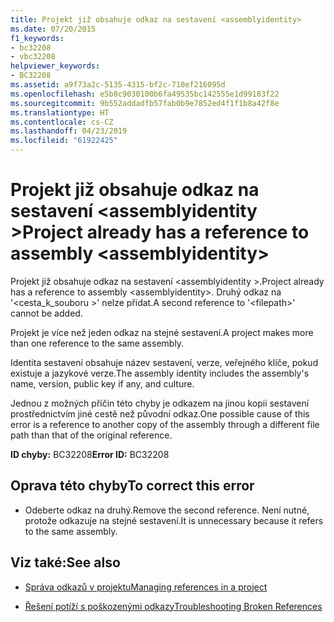 ```yaml
---
title: Projekt již obsahuje odkaz na sestavení <assemblyidentity>
ms.date: 07/20/2015
f1_keywords:
- bc32208
- vbc32208
helpviewer_keywords:
- BC32208
ms.assetid: a9f73a2c-5135-4315-bf2c-710ef216095d
ms.openlocfilehash: e5b8c9030100b6fa49535bc142555e1d99183f22
ms.sourcegitcommit: 9b552addadfb57fab0b9e7852ed4f1f1b8a42f8e
ms.translationtype: HT
ms.contentlocale: cs-CZ
ms.lasthandoff: 04/23/2019
ms.locfileid: "61922425"
---
```

# <a name="project-already-has-a-reference-to-assembly-assemblyidentity"></a><span data-ttu-id="ed68e-102">Projekt již obsahuje odkaz na sestavení \<assemblyidentity ></span><span class="sxs-lookup"><span data-stu-id="ed68e-102">Project already has a reference to assembly \<assemblyidentity></span></span>
<span data-ttu-id="ed68e-103">Projekt již obsahuje odkaz na sestavení \<assemblyidentity >.</span><span class="sxs-lookup"><span data-stu-id="ed68e-103">Project already has a reference to assembly \<assemblyidentity>.</span></span> <span data-ttu-id="ed68e-104">Druhý odkaz na '\<cesta_k_souboru >' nelze přidat.</span><span class="sxs-lookup"><span data-stu-id="ed68e-104">A second reference to '\<filepath>' cannot be added.</span></span>  
  
 <span data-ttu-id="ed68e-105">Projekt je více než jeden odkaz na stejné sestavení.</span><span class="sxs-lookup"><span data-stu-id="ed68e-105">A project makes more than one reference to the same assembly.</span></span>  
  
 <span data-ttu-id="ed68e-106">Identita sestavení obsahuje název sestavení, verze, veřejného klíče, pokud existuje a jazykové verze.</span><span class="sxs-lookup"><span data-stu-id="ed68e-106">The assembly identity includes the assembly's name, version, public key if any, and culture.</span></span>  
  
 <span data-ttu-id="ed68e-107">Jednou z možných příčin této chyby je odkazem na jinou kopii sestavení prostřednictvím jiné cestě než původní odkaz.</span><span class="sxs-lookup"><span data-stu-id="ed68e-107">One possible cause of this error is a reference to another copy of the assembly through a different file path than that of the original reference.</span></span>  
  
 <span data-ttu-id="ed68e-108">**ID chyby:** BC32208</span><span class="sxs-lookup"><span data-stu-id="ed68e-108">**Error ID:** BC32208</span></span>  
  
## <a name="to-correct-this-error"></a><span data-ttu-id="ed68e-109">Oprava této chyby</span><span class="sxs-lookup"><span data-stu-id="ed68e-109">To correct this error</span></span>  
  
- <span data-ttu-id="ed68e-110">Odeberte odkaz na druhý.</span><span class="sxs-lookup"><span data-stu-id="ed68e-110">Remove the second reference.</span></span> <span data-ttu-id="ed68e-111">Není nutné, protože odkazuje na stejné sestavení.</span><span class="sxs-lookup"><span data-stu-id="ed68e-111">It is unnecessary because it refers to the same assembly.</span></span>  
  
## <a name="see-also"></a><span data-ttu-id="ed68e-112">Viz také:</span><span class="sxs-lookup"><span data-stu-id="ed68e-112">See also</span></span>

- [<span data-ttu-id="ed68e-113">Správa odkazů v projektu</span><span class="sxs-lookup"><span data-stu-id="ed68e-113">Managing references in a project</span></span>](/visualstudio/ide/managing-references-in-a-project)

- [<span data-ttu-id="ed68e-114">Řešení potíží s poškozenými odkazy</span><span class="sxs-lookup"><span data-stu-id="ed68e-114">Troubleshooting Broken References</span></span>](/visualstudio/ide/troubleshooting-broken-references)
